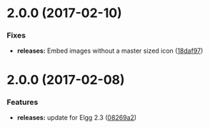 <a name="2.0.1"></a>
# 2.0.0 (2017-02-10)


### Fixes

* **releases:** Embed images without a master sized icon ([18daf97](https://github.com/arckinteractive/elgg_hybridauth_share/commit/18daf97e5d3554221678216a37c789e7d17b2b19))


<a name="2.0.0"></a>
# 2.0.0 (2017-02-08)


### Features

* **releases:** update for Elgg 2.3 ([08269a2](https://github.com/arckinteractive/elgg_hybridauth_share/commit/08269a2))



